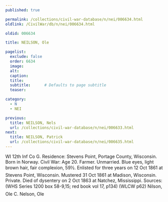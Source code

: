```yaml
---
published: true

permalink: /collections/civil-war-database/n/nei/006634.html
oldlink: /CivilWar/db/n/nei/006634.html

oldid: 006634

title: NEILSON, Ole

pagelist:
  exclude: false
  order: 6634
  image: 
  alt:
  caption:
  title:
  subtitle:      # Defaults to page subtitle
  teaser:

category: 
  - N 
  - NEI

previous:
  title: NEILSON, Nels
  url: /collections/civil-war-database/n/nei/006633.html  
next:
  title: NEILSON, Patrick
  url: /collections/civil-war-database/n/nei/006635.html   
---
```

WI 12th Inf Co G. Residence: Stevens Point, Portage County, Wisconsin. Born in Norway. Civil War: Age 20. Farmer. Unmarried. Blue eyes, light brown hair, fair complexion, 5&#146;9&frac12;&#148;. Enlisted for three years on 12 Oct 1861 at Stevens Point, Wisconsin. Mustered 31 Oct 1861 at Madison, Wisconsin. Private. Died of dysentery on 2 Oct 1863 at Natchez, Mississippi. Sources: (WHS Series 1200 box 58-9,15; red book vol 17, p134) (WLCW p62) &#147;Nilson, Ole C.&#148; &#147;Nelson, Ole&#148;